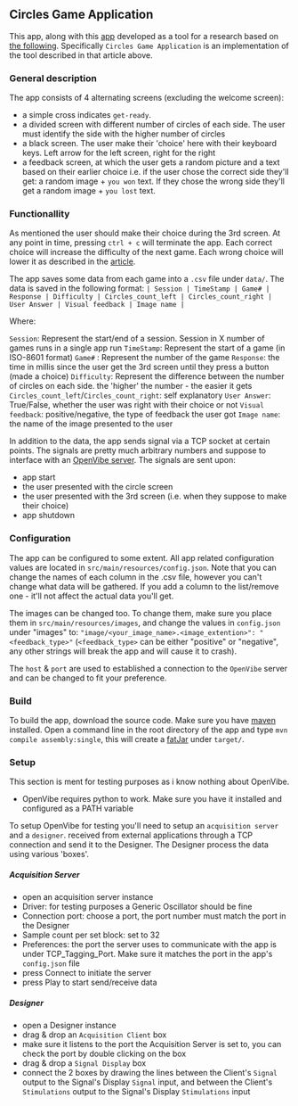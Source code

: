## Circles Game Application

This app, along with this [app](https://github.com/AvihaiAdler/LettersGame) developed as a tool for a research based on [the following](https://www.researchgate.net/publication/23151714_Vrticka_P_Andersson_F_Grandjean_D_Sander_D_Vuilleumier_P_Individual_attachment_style_modulates_human_amygdala_and_striatum_activation_during_social_appraisal_PLoS_ONE_3_e2868). Specifically `Circles Game Application` is an implementation of the tool described in that article above.

### General description

The app consists of 4 alternating screens (excluding the welcome screen):

- a simple cross indicates `get-ready`.
- a divided screen with different number of circles of each side. The user must identify the side with the higher number of circles
- a black screen. The user make their 'choice' here with their keyboard keys. Left arrow for the left screen, right for the right
- a feedback screen, at which the user gets a random picture and a text based on their earlier choice i.e. if the user chose the correct side they'll get: a random image + `you won` text. If they chose the wrong side they'll get a random image + `you lost` text.

### Functionallity

As mentioned the user should make their choice during the 3rd screen.
At any point in time, pressing `ctrl + c` will terminate the app.
Each correct choice will increase the difficulty of the next game. Each wrong choice will lower it as described in the [article](https://www.researchgate.net/publication/23151714_Vrticka_P_Andersson_F_Grandjean_D_Sander_D_Vuilleumier_P_Individual_attachment_style_modulates_human_amygdala_and_striatum_activation_during_social_appraisal_PLoS_ONE_3_e2868).

The app saves some data from each game into a `.csv` file under `data/`. The data is saved in the following format:
`| Session | TimeStamp | Game# | Response | Difficulty | Circles_count_left | Circles_count_right | User Answer | Visual feedback | Image name |`

Where:

`Session`: Represent the start/end of a session. Session in X number of games runs in a single app run
`TimeStamp`: Represent the start of a game (in ISO-8601 format)
`Game#` : Represent the number of the game
`Response`: the time in millis since the user get the 3rd screen until they press a button (made a choice)
`Difficulty`: Represent the difference between the number of circles on each side. the 'higher' the number - the easier it gets
`Circles_count_left`/`Circles_count_right`: self explanatory
`User Answer`: True/False, whether the user was right with their choice or not
`Visual feedback`: positive/negative, the type of feedback the user got
`Image name`: the name of the image presented to the user

In addition to the data, the app sends signal via a TCP socket at certain points. The signals are pretty much arbitrary numbers and suppose to interface with an [OpenVibe server](http://openvibe.inria.fr/).
The signals are sent upon:

- app start
- the user presented with the circle screen
- the user presented with the 3rd screen (i.e. when they suppose to make their choice)
- app shutdown

### Configuration

The app can be configured to some extent. All app related configuration values are located in `src/main/resources/config.json`.
Note that you can change the names of each column in the .csv file, however you can't change what data will be gathered. If you add a column to the list/remove one - it'll not affect the actual data you'll get.

The images can be changed too. To change them, make sure you place them in `src/main/resources/images`, and change the values in `config.json` under "images" to: `"image/<your_image_name>.<image_extention>": "<feedback_type>"` (`<feedback_type>` can be either "positive" or "negative", any other strings will break the app and will cause it to crash).

The `host` & `port` are used to established a connection to the `OpenVibe` server and can be changed to fit your preference.

### Build

To build the app, download the source code. Make sure you have [maven](https://maven.apache.org/download.cgi) installed. Open a command line in the root directory of the app and type `mvn compile assembly:single`, this will create a [fatJar](https://stackoverflow.com/questions/19150811/what-is-a-fat-jar) under `target/`.

### Setup

This section is ment for testing purposes as i know nothing about OpenVibe.

- OpenVibe requires python to work. Make sure you have it installed and configured as a PATH variable

To setup OpenVibe for testing you'll need to setup an `acquisition server` and a `designer`.
received from external applications through a TCP connection and send it to the Designer. The Designer
process the data using various 'boxes'.

##### Acquisition Server

- open an acquisition server instance
- Driver: for testing purposes a Generic Oscillator should be fine
- Connection port: choose a port, the port number must match the port in the Designer
- Sample count per set block: set to 32
- Preferences: the port the server uses to communicate with the app is under TCP_Tagging_Port. Make sure it matches the port in the app's `config.json` file
- press Connect to initiate the server
- press Play to start send/receive data

##### Designer

- open a Designer instance
- drag & drop an `Acquisition Client` box
- make sure it listens to the port the Acquisition Server is set to, you can check the port by double clicking on the box
- drag & drop a `Signal Display` box
- connect the 2 boxes by drawing the lines between the Client's `Signal` output to the Signal's
  Display `Signal` input, and between the Client's `Stimulations` output to the Signal's Display `Stimulations`
  input
